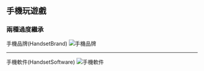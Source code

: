 ﻿# 

## 手機玩遊戲

### 兩種過度繼承

手機品牌(HandsetBrand)
![手機品牌](https://imgur.com/CQhPeok.jpg)

---

手機軟件(HandsetSoftware)
![手機軟件](https://imgur.com/LAsrHMn.jpg)

